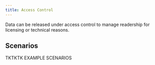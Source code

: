 ```yaml
---
title: Access Control
---
```


Data can be released under access control to manage readership for licensing or technical reasons.

## Scenarios

TKTKTK EXAMPLE SCENARIOS

